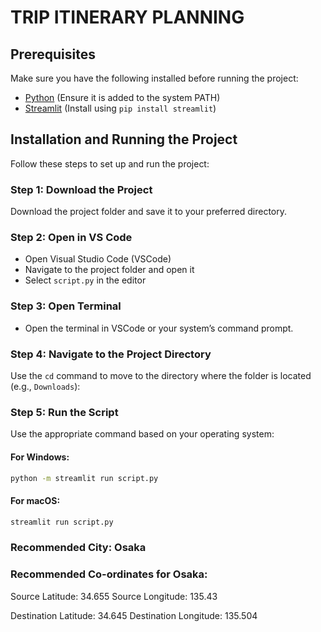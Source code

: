 # TRIP ITINERARY PLANNING

## Prerequisites
Make sure you have the following installed before running the project:
- [Python](https://www.python.org/downloads/) (Ensure it is added to the system PATH)
- [Streamlit](https://streamlit.io/) (Install using `pip install streamlit`)

## Installation and Running the Project
Follow these steps to set up and run the project:

### Step 1: Download the Project
Download the project folder and save it to your preferred directory.

### Step 2: Open in VS Code
- Open Visual Studio Code (VSCode)
- Navigate to the project folder and open it
- Select `script.py` in the editor

### Step 3: Open Terminal
- Open the terminal in VSCode or your system’s command prompt.

### Step 4: Navigate to the Project Directory
Use the `cd` command to move to the directory where the folder is located (e.g., `Downloads`):

### Step 5: Run the Script
Use the appropriate command based on your operating system:

#### For Windows:
```sh
python -m streamlit run script.py
```

#### For macOS:
```sh
streamlit run script.py
```

### Recommended City: Osaka
### Recommended Co-ordinates for Osaka:
Source Latitude: 34.655
Source Longitude: 135.43

Destination Latitude: 34.645
Destination Longitude: 135.504


